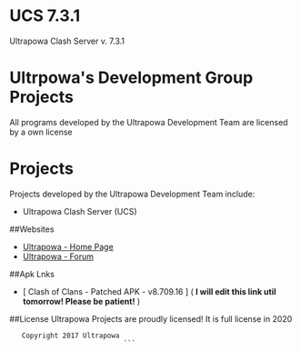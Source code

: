 #          UCS  7.3.1  
   Ultrapowa Clash Server v. 7.3.1


# Ultrpowa's Development Group Projects

All programs developed by the Ultrapowa Development Team are licensed by a own license

# Projects

Projects developed by the Ultrapowa Development Team include:  

* Ultrapowa Clash Server   (UCS) 

##Websites

* [Ultrapowa - Home Page](http://ultrapowa.com/)
* [Ultrapowa - Forum](http://ultrapowa.com/forum)

##Apk Lnks

* [ Clash of Clans - Patched APK - v8.709.16 ] ( **I will edit this link util tomorrow! Please be patient!** )


##License
Ultrapowa Projects are proudly licensed! It is full license in 2020

```
   Copyright 2017 Ultrapowa 
                            ```
